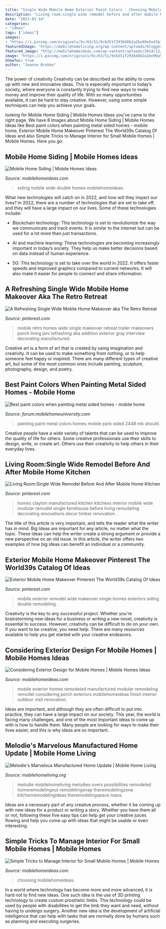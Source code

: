 ```yaml
---
title: "Single Wide Mobile Home Exterior Paint Colors - Choosing Mobilehomeideas"
description: "Living room:single wide remodel before and after mobile home kitchen"
date: "2023-01-14"
categories:
- "ideas"
tags: ["ideas"]
images:
- "https://i.pinimg.com/originals/9c/63/51/9c6351f293648b2a2be99a5e41b14a4c.jpg"
featuredImage: "https://mobilehomeliving.org/wp-content/uploads/blogger/master%2Bbath%2Bafter1.jpg"
featured_image: "http://mobilehomeideas.com/wp-content/uploads/2014/12/Double-Wide-Mobile-Home-Siding.jpg"
image: "https://i.pinimg.com/originals/9c/63/51/9c6351f293648b2a2be99a5e41b14a4c.jpg"
ShowToc: true
author: "Jeanne Brekke"
---
```



The power of creativity
Creativity can be described as the ability to come up with new and innovative ideas. This is especially important in today’s society, where everyone is constantly trying to find new ways to make money and improve their quality of life. With so many opportunities available, it can be hard to stay creative. However, using some simple techniques can help you achieve your goals.

	

		
looking for Mobile Home Siding | Mobile Homes Ideas you've came to the right page. We have 8 Images about Mobile Home Siding | Mobile Homes Ideas like Best paint colors when painting metal sided homes - mobile home, Exterior Mobile Home Makeover Pinterest The World39s Catalog Of Ideas and also Simple Tricks to Manage Interior for Small Mobile Homes | Mobile Homes. Here you go:
		
    
## Mobile Home Siding | Mobile Homes Ideas

<img loading=lazy src="http://mobilehomeideas.com/wp-content/uploads/2014/12/Double-Wide-Mobile-Home-Siding.jpg" onerror="this.onerror=null;this.src='https://tse3.mm.bing.net/th?id=OIP.GDNXChuGu4KINWx342Bv3QHaFJ&amp;pid=15.1';" alt="Mobile Home Siding | Mobile Homes Ideas">

_Source: mobilehomeideas.com_

>siding mobile wide double homes mobilehomeideas. 

	

What new technologies will catch on in 2022, and how will they impact our lives?
In 2022, there are a number of technologies that are set to take off, and they will have a large impact on our lives. Some of these technologies include: 
- Blockchain technology: This technology is set to revolutionize the way we communicate and track events. It is similar to the internet but can be used for a lot more than just transactions. 

- AI and machine learning: These technologies are becoming increasingly important in today’s society. They help us make better decisions based on data instead of human experience. 

- 5G: This technology is set to take over the world in 2022. It offers faster speeds and improved graphics compared to current networks. It will also make it easier for people to connect and share information.

    
## A Refreshing Single Wide Mobile Home Makeover Aka The Retro Retreat

<img loading=lazy src="https://s-media-cache-ak0.pinimg.com/736x/6f/e3/98/6fe3987753fb532c567aece071210f2a--mobile-home-redo-mobile-home-makeovers.jpg" onerror="this.onerror=null;this.src='https://tse3.mm.bing.net/th?id=OIP.vBMbr7_FbNGGfZgmuR1yHAHaE8&amp;pid=15.1';" alt="A Refreshing Single Wide Mobile Home Makeover aka The Retro Retreat">

_Source: pinterest.com_

>mobile retro homes wide single makeover retreat trailer makeovers porch living jeni refreshing aka addition exterior gray interview decorating manufactured. 

	

Creative art is a form of art that is created by using imagination and creativity. It can be used to make something from nothing, or to help someone feel happy or inspired. There are many different types of creative art, but some of the most common ones include painting, sculpture, photography, design, and poetry.

    
## Best Paint Colors When Painting Metal Sided Homes - Mobile Home

<img loading=lazy src="http://forum.mobilehomeuniversity.com/uploads/db2596/optimized/1X/3883c0c9c771bf49152d2a67f744b40088925868_2_666x500.JPG" onerror="this.onerror=null;this.src='https://tse3.mm.bing.net/th?id=OIP.-Yj6zb6nLJ2Z9j_Ve3yWNAHaFj&amp;pid=15.1';" alt="Best paint colors when painting metal sided homes - mobile home">

_Source: forum.mobilehomeuniversity.com_

>painting paint metal colors homes mobile park sided 2448 mb should. 

	

Creative people have a wide variety of talents that can be used to improve the quality of life for others. Some creative professionals use their skills to design, write, or create art. Others use their creativity to help others in their everyday lives.

    
## Living Room:Single Wide Remodel Before And After Mobile Home Kitchen

<img loading=lazy src="https://i.pinimg.com/originals/9c/63/51/9c6351f293648b2a2be99a5e41b14a4c.jpg" onerror="this.onerror=null;this.src='https://tse3.mm.bing.net/th?id=OIP.Crwx8CcoSNeN-fFdXI7T_gHaLH&amp;pid=15.1';" alt="Living Room:Single Wide Remodel Before And After Mobile Home Kitchen">

_Source: pinterest.com_

>homes clayton manufactured kitchen kitchens interior mobile wide modular remodel single farmhouse before living remodeling decorating renovations decor timber renovation. 

	

The title of this article is very important, and tells the reader what the writer has in mind.
Big Ideas are important for any article, no matter what the topic. These ideas can help the writer create a strong argument or provide a new perspective on an old issue. In this article, the writer offers two examples of how big ideas can benefit an individual or a community.

    
## Exterior Mobile Home Makeover Pinterest The World39s Catalog Of Ideas

<img loading=lazy src="https://i.pinimg.com/736x/b3/77/ef/b377ef8c940327f43dfc6f88b56292ee.jpg" onerror="this.onerror=null;this.src='https://tse4.mm.bing.net/th?id=OIP.50cNs3hRISFIGAraL5E3lgHaFi&amp;pid=15.1';" alt="Exterior Mobile Home Makeover Pinterest The World39s Catalog Of Ideas">

_Source: pinterest.com_

>mobile exterior remodel wide makeover single homes exteriors siding double remodeling. 

	

Creativity is the key to any successful project. Whether you're brainstorming new ideas for a business or writing a new novel, creativity is essential to success. However, creativity can be difficult to do on your own. If you want to be creative, you need help. There are many resources available to help you get started with your creative endeavors.

    
## Considering Exterior Design For Mobile Homes | Mobile Homes Ideas

<img loading=lazy src="http://mobilehomeideas.com/wp-content/uploads/2015/01/Pictures-of-Remodeled-Exterior-Mobile-Homes.jpg" onerror="this.onerror=null;this.src='https://tse3.mm.bing.net/th?id=OIP.SP471UUMZLvGq0Sk3SO4cwHaFJ&amp;pid=15.1';" alt="Considering Exterior Design for Mobile Homes | Mobile Homes Ideas">

_Source: mobilehomeideas.com_

>mobile exterior homes remodeled manufactured modular remodeling remodel considering porch exteriors mobilehomeideas finish interior outdoor visit renovation. 

	

Ideas are important, and although they are often difficult to put into practice, they can have a large impact on our society. This year, the world is facing many challenges, and one of the most important ideas to come up with is how to handle them. Many people are looking for ways to make their lives easier, and this is why ideas are so important.

    
## Melodie&#039;s Marvelous Manufactured Home Update | Mobile Home Living

<img loading=lazy src="https://mobilehomeliving.org/wp-content/uploads/blogger/master%2Bbath%2Bafter1.jpg" onerror="this.onerror=null;this.src='https://tse2.mm.bing.net/th?id=OIP.fCr0s5-qR8G8COMx_Zx-cQHaJ4&amp;pid=15.1';" alt="Melodie&#039;s Marvelous Manufactured Home Update | Mobile Home Living">

_Source: mobilehomeliving.org_

>melodie mobilehomeliving melodies overs possibilities remodeled homeremodelingnut remodelingsnap theremodelingzone kitchenremodelingideas theremodelingspace loans. 

	

Ideas are a necessary part of any creative process, whether it be coming up with new ideas for a product or writing a story. Whether you have them all or not, following these five easy tips can help get your creative juices flowing and help you come up with ideas that might be usable or even interesting.

    
## Simple Tricks To Manage Interior For Small Mobile Homes | Mobile Homes

<img loading=lazy src="https://mobilehomeideas.com/wp-content/uploads/2014/12/Interior-Paint-Ideas-for-Mobile-Homes.jpg" onerror="this.onerror=null;this.src='https://tse3.mm.bing.net/th?id=OIP.5Kw4y2M3F7yFSWcRlkT6zwHaFJ&amp;pid=15.1';" alt="Simple Tricks to Manage Interior for Small Mobile Homes | Mobile Homes">

_Source: mobilehomeideas.com_

>choosing mobilehomeideas. 

	

In a world where technology has become more and more advanced, it is hard not to find new ideas. One such idea is the use of 3D printing technology to create custom prosthetic limbs. This technology could be used by people with disabilities to get the limb they want and need, without having to undergo surgery. Another new idea is the development of artificial intelligence that can help with tasks that are normally done by humans such as planning and executing surgeries.

